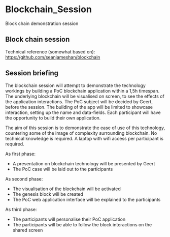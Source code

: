 # Blockchain_Session
Block chain demonstration session

## Block chain session
Technical reference (somewhat based on): https://github.com/seanjameshan/blockchain

## Session briefing
The blockchain session will attempt to demonstrate the technology workings by building a PoC blockchain application within a 1,5h timespan. The underlying blockchain will be visualised on screen, to see the effects of the application interactions. The PoC subject will be decided by Geert, before the session.
The building of the app will be limited to showcase interaction, setting up the name and data-fields. Each participant will have the opportunity to build their own application.

The aim of this session is to demonstrate the ease of use of this technology, countering some of the image of complexity surrounding blockchain.
No technical knowledge is required. A laptop with wifi access per participant is required.

As first phase:
-	A presentation on blockchain technology will be presented by Geert
-	The PoC case will be laid out to the participants


As second phase:
-	The visualisation of the blockchain will be activated
-	The genesis block will be created
-	The PoC web application interface will be explained to the participants


As third phase:
-	The participants will personalise their PoC application
-	The participants will be able to follow the block interactions on the shared screen
